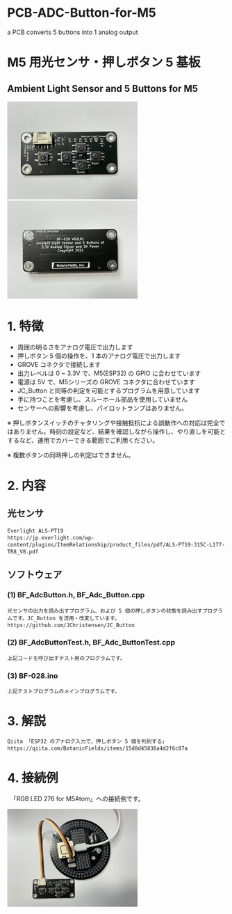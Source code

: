 # PCB-ADC-Button-for-M5
a PCB converts 5 buttons into 1 analog output


# M5 用光センサ・押しボタン 5 基板
## Ambient Light Sensor and 5 Buttons for M5

<img src="./image/front.JPEG" width=300>
<img src="./image/back.JPEG" width=300>

# 1. 特徴

- 周囲の明るさをアナログ電圧で出力します
- 押しボタン 5 個の操作を、1 本のアナログ電圧で出力します
- GROVE コネクタで接続します
- 出力レベルは 0 ~ 3.3V で、M5(ESP32) の GPIO に合わせています
- 電源は 5V で、M5シリーズの GROVE コネクタに合わせています
- JC_Button と同等の判定を可能とするプログラムを用意しています
- 手に持つことを考慮し、スルーホール部品を使用していません
- センサーへの影響を考慮し、パイロットランプはありません。

※ 押しボタンスイッチのチャタリングや接触抵抗による誤動作への対応は完全ではありません。時刻の設定など、結果を確認しながら操作し、やり直しを可能とするなど、運用でカバーできる範囲でご利用ください。

※ 複数ボタンの同時押しの判定はできません。

# 2. 内容

## 光センサ

    Everlight ALS-PT19
    https://jp.everlight.com/wp-content/plugins/ItemRelationship/product_files/pdf/ALS-PT19-315C-L177-TR8_V8.pdf

## ソフトウェア

### (1) BF_AdcButton.h, BF_Adc_Button.cpp
    光センサの出力を読み出すプログラム、および 5 個の押しボタンの状態を読み出すプログラムです。JC_Button を流用・改変しています。
    https://github.com/JChristensen/JC_Button

### (2) BF_AdcButtonTest.h, BF_Adc_ButtonTest.cpp
    上記コードを呼び出すテスト用のプログラムです。

### (3) BF-028.ino
    上記テストプログラムのメインプログラムです。

# 3. 解説

    Qiita 「ESP32 のアナログ入力で、押しボタン 5 個を判別する」
    https://qiita.com/BotanicFields/items/15d8d45836a4d2f6c87a

# 4. 接続例
　「RGB LED 276 for M5Atom」への接続例です。

<img src="./image/example.JPEG" width=300>
